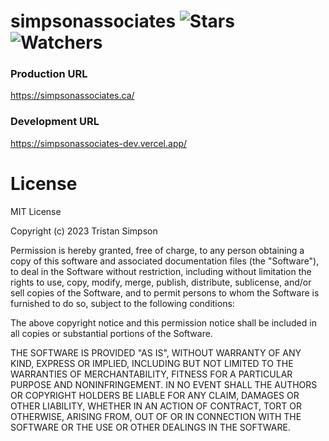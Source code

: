 # simpsonassociates ![Stars](https://img.shields.io/github/stars/Simpson-Computer-Technologies-Research/simpsonassociates?color=brightgreen) ![Watchers](https://img.shields.io/github/watchers/Simpson-Computer-Technologies-Research/simpsonassociates?label=Watchers)

### Production URL
https://simpsonassociates.ca/

### Development URL
https://simpsonassociates-dev.vercel.app/

# License
MIT License

Copyright (c) 2023 Tristan Simpson

Permission is hereby granted, free of charge, to any person obtaining a copy
of this software and associated documentation files (the "Software"), to deal
in the Software without restriction, including without limitation the rights
to use, copy, modify, merge, publish, distribute, sublicense, and/or sell
copies of the Software, and to permit persons to whom the Software is
furnished to do so, subject to the following conditions:

The above copyright notice and this permission notice shall be included in all
copies or substantial portions of the Software.

THE SOFTWARE IS PROVIDED "AS IS", WITHOUT WARRANTY OF ANY KIND, EXPRESS OR
IMPLIED, INCLUDING BUT NOT LIMITED TO THE WARRANTIES OF MERCHANTABILITY,
FITNESS FOR A PARTICULAR PURPOSE AND NONINFRINGEMENT. IN NO EVENT SHALL THE
AUTHORS OR COPYRIGHT HOLDERS BE LIABLE FOR ANY CLAIM, DAMAGES OR OTHER
LIABILITY, WHETHER IN AN ACTION OF CONTRACT, TORT OR OTHERWISE, ARISING FROM,
OUT OF OR IN CONNECTION WITH THE SOFTWARE OR THE USE OR OTHER DEALINGS IN THE
SOFTWARE.
